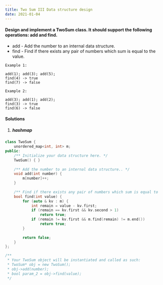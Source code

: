 ```yaml
---
title: Two Sum III Data structure design
date: 2021-01-04
---
```

#### Design and implement a TwoSum class. It should support the following operations: add and find.

- add - Add the number to an internal data structure.
- find - Find if there exists any pair of numbers which sum is equal to the value.

```
Example 1:

add(1); add(3); add(5);
find(4) -> true
find(7) -> false

Example 2:

add(3); add(1); add(2);
find(3) -> true
find(6) -> false
```

#### Solutions

1. ##### hashmap

```cpp
class TwoSum {
    unordered_map<int, int> m;
public:
    /** Initialize your data structure here. */
    TwoSum() { }
    
    /** Add the number to an internal data structure.. */
    void add(int number) {
        m[number]++;
    }
    
    /** Find if there exists any pair of numbers which sum is equal to the value. */
    bool find(int value) {
        for (auto & kv : m) {
            int remain = value - kv.first;
            if (remain == kv.first && kv.second > 1)
                return true;
            if (remain != kv.first && m.find(remain) != m.end())
                return true;
        }
    
        return false;
    }
};

/**
 * Your TwoSum object will be instantiated and called as such:
 * TwoSum* obj = new TwoSum();
 * obj->add(number);
 * bool param_2 = obj->find(value);
 */
```